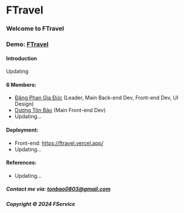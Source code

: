 # FTravel

### Welcome to FTravel

### Demo: [FTravel](https://ftravel.vercel.app)

#### Introduction

Updating

#### 6 Members:

- [Đăng Phan Gia Đức](https://github.com/giaducdang03) (Leader, Main Back-end Dev, Front-end Dev, UI Design)
- [Dương Tôn Bảo](https://github.com/duongbao0803) (Main Front-end Dev)
- Updating...

#### Deployment:

- Front-end: https://ftravel.vercel.app/
- Updating...

#### References:

- Updating...

##### Contact me via: tonbao0803@gmail.com

##### Copyright &#169; 2024 FService
